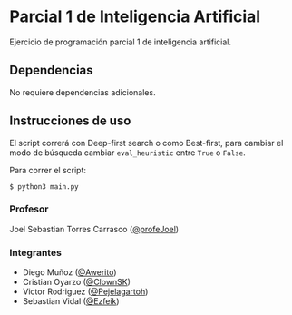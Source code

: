 # Parcial 1 de Inteligencia Artificial

Ejercicio de programación parcial 1 de inteligencia artificial.

## Dependencias

No requiere dependencias adicionales.

## Instrucciones de uso

El script correrá con Deep-first search o como Best-first, para cambiar el modo de
búsqueda cambiar `eval_heuristic` entre `True` o `False`.

Para correr el script:

    $ python3 main.py

### Profesor

Joel Sebastian Torres Carrasco ([@profeJoel](https://github.com/profeJoel))

### Integrantes

- Diego Muñoz ([@Awerito](https://gitlab.com/Awerito)) 
- Cristian Oyarzo ([@ClownSK](https://gitlab.com/ClownSk)) 
- Victor Rodriguez ([@Pejelagartoh](https://gitlab.com/Pejelagartoh)) 
- Sebastian Vidal ([@Ezfeik](https://gitlab.com/Ezfeik)) 
